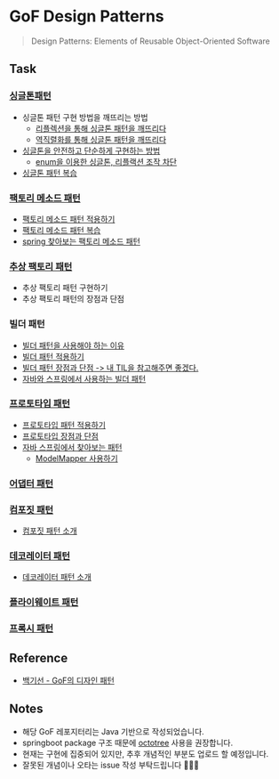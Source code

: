 # GoF Design Patterns
> Design Patterns: Elements of Reusable Object-Oriented Software

## Task
### [싱글톤패턴](./src/main/java/com/pattern/GoF/singleton)
* 싱글톤 패턴 구현 방법을 깨뜨리는 방법
    * [리플렉션을 통해 싱글톤 패턴을 깨뜨리다](src/test/java/com/pattern/GoF/singleton/crashSingleton/SettingsTest.java)
    * [역직렬화를 통해 싱글톤 패턴을 깨뜨리다](src/test/java/com/pattern/GoF/singleton/crashSingleton/SettingsTest2.java)  
* [싱글톤을 안전하고 단순하게 구현하는 방법](./src/main/java/com/pattern/GoF/singleton/enumType/Settings.java)
    * [enum을 이용한 싱글톤, 리플랙션 조작 차단](./src/test/java/com/pattern/GoF/singleton/enumType/SettingsTest.java)
* [싱글톤 패턴 복습](./readmeFiles/singleton-review.md)

### [팩토리 메소드 패턴](./readmeFiles/Factory-pattern.md)
* [팩토리 메소드 패턴 적용하기](./src/main/java/com/pattern/GoF/factory/applied)
* [팩토리 메소드 패턴 복습](./readmeFiles/factory-pattern-review.md)
* [spring 찾아보는 팩토리 메소드 패턴](./src/main/java/com/pattern/GoF/factory/spring)

### [추상 팩토리 패턴](./readmeFiles/abstract-factory-pattern.md)
* 추상 팩토리 패턴 구현하기
* 추상 팩토리 패턴의 장점과 단점

### 빌더 패턴
* [빌더 패턴을 사용해야 하는 이유](./src/main/java/com/pattern/GoF/builder/motivation)
* [빌더 패턴 적용하기](./src/main/java/com/pattern/GoF/builder/pattern)
* [빌더 패턴 장점과 단점 -> 내 TIL을 참고해주면 좋겠다.](https://github.com/jyeonjyan/TIL/blob/master/Lecture/JAVA/builder-pattern.md)
* [자바와 스프링에서 사용하는 빌더 패턴](./src/main/java/com/pattern/GoF/builder/spring)

### [프로토타입 패턴](./readmeFiles/prototype-pattern.md)
* [프로토타입 패턴 적용하기](./src/main/java/com/pattern/GoF/prototype/example)
* [프로토타입 장점과 단점](./readmeFiles/prototype-pattern-review.md)
* [자바 스프링에서 찾아보는 패턴](./src/main/java/com/pattern/GoF/prototype/spring/modelmapper)
  * [ModelMapper 사용하기](https://github.com/jyeonjyan/TIL/blob/master/Spring/SpringBoot/modelmapper-love.md)
  
### [어댑터 패턴](./src/main/java/com/pattern/GoF/adapter)

### [컴포짓 패턴](./src/main/java/com/pattern/GoF/composite)
* [컴포짓 패턴 소개](./readmeFiles/composite-pattern.md)

### [데코레이터 패턴](./src/main/java/com/pattern/GoF/decorator)
* [데코레이터 패턴 소개](./readmeFiles/decorator-pattern.md)

### [플라이웨이트 패턴](./src/main/java/com/pattern/GoF/flyweight)

### [프록시 패턴](./src/main/java/com/pattern/GoF/proxy)

## Reference
* [백기선 - GoF의 디자인 패턴](https://inf.run/kdrm)

## Notes
* 해당 GoF 레포지터리는 Java 기반으로 작성되었습니다.
* springboot package 구조 때문에 [octotree](https://www.octotree.io/) 사용을 권장합니다.
* 현재는 구현에 집중되어 있지만, 추후 개념적인 부분도 업로드 할 예정입니다.
* 잘못된 개념이나 오타는 issue 작성 부탁드립니다 🙇🏻‍♂️
